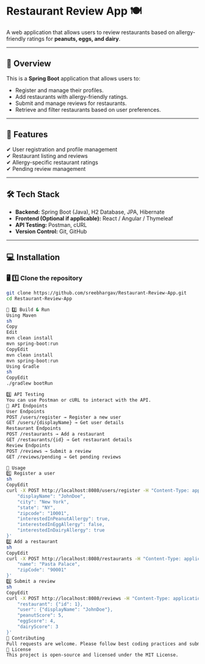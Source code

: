 # Restaurant Review App 🍽️

A web application that allows users to review restaurants based on allergy-friendly ratings for **peanuts, eggs, and dairy**.

---

## 📌 Overview
This is a **Spring Boot** application that allows users to:
- Register and manage their profiles.
- Add restaurants with allergy-friendly ratings.
- Submit and manage reviews for restaurants.
- Retrieve and filter restaurants based on user preferences.

---

## 🚀 Features
✔ User registration and profile management  
✔ Restaurant listing and reviews  
✔ Allergy-specific restaurant ratings  
✔ Pending review management  

---

## 🛠 Tech Stack
- **Backend:** Spring Boot (Java), H2 Database, JPA, Hibernate  
- **Frontend (Optional if applicable):** React / Angular / Thymeleaf  
- **API Testing:** Postman, cURL  
- **Version Control:** Git, GitHub  

---

## 💻 Installation

### 🖥️ 1️⃣ Clone the repository
```sh
git clone https://github.com/sreebhargav/Restaurant-Review-App.git
cd Restaurant-Review-App

🔧 2️⃣ Build & Run
Using Maven
sh
Copy
Edit
mvn clean install
mvn spring-boot:run
CopyEdit
mvn clean install
mvn spring-boot:run
Using Gradle
sh
CopyEdit
./gradlew bootRun

3️⃣ API Testing
You can use Postman or cURL to interact with the API.
🔗 API Endpoints
User Endpoints
POST /users/register → Register a new user
GET /users/{displayName} → Get user details
Restaurant Endpoints
POST /restaurants → Add a restaurant
GET /restaurants/{id} → Get restaurant details
Review Endpoints
POST /reviews → Submit a review
GET /reviews/pending → Get pending reviews

📝 Usage
1️⃣ Register a user
sh
CopyEdit
curl -X POST http://localhost:8080/users/register -H "Content-Type: application/json" -d '{
    "displayName": "JohnDoe",
    "city": "New York",
    "state": "NY",
    "zipcode": "10001",
    "interestedInPeanutAllergy": true,
    "interestedInEggAllergy": false,
    "interestedInDairyAllergy": true
}'
2️⃣ Add a restaurant
sh
CopyEdit
curl -X POST http://localhost:8080/restaurants -H "Content-Type: application/json" -d '{
    "name": "Pasta Palace",
    "zipCode": "90001"
}'
3️⃣ Submit a review
sh
CopyEdit
curl -X POST http://localhost:8080/reviews -H "Content-Type: application/json" -d '{
    "restaurant": {"id": 1},
    "user": {"displayName": "JohnDoe"},
    "peanutScore": 5,
    "eggScore": 4,
    "dairyScore": 3
}'
🤝 Contributing
Pull requests are welcome. Please follow best coding practices and submit a PR.
📜 License
This project is open-source and licensed under the MIT License.
